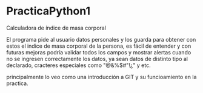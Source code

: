 # PracticaPython1
Calculadora de índice de masa corporal

El programa pide al usuario datos personales y los guarda para obtener con estos el indice de masa corporal de la persona,
es fácil de entender y con futuras mejoras podría validar todos los campos y mostrar alertas cuando no se ingresen correctamente los datos, 
ya sean datos de distinto tipo al declarado, cracteres especiales como "@&%$#"!¿" y etc.

principalmente lo veo como una introducción a GIT y su funcioamiento en la practica.
